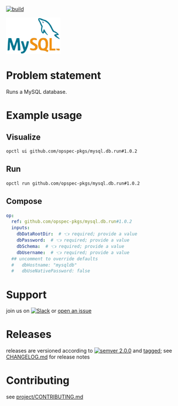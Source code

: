 [![build](https://github.com/opspec-pkgs/mysql.db.run/actions/workflows/build.yml/badge.svg)](https://github.com/opspec-pkgs/mysql.db.run/actions/workflows/build.yml)


<img src="icon.svg" alt="icon" height="100px">

# Problem statement

Runs a MySQL database.

# Example usage

## Visualize

```shell
opctl ui github.com/opspec-pkgs/mysql.db.run#1.0.2
```

## Run

```
opctl run github.com/opspec-pkgs/mysql.db.run#1.0.2
```

## Compose

```yaml
op:
  ref: github.com/opspec-pkgs/mysql.db.run#1.0.2
  inputs:
    dbDataRootDir:  # 👈 required; provide a value
    dbPassword:  # 👈 required; provide a value
    dbSchema:  # 👈 required; provide a value
    dbUsername:  # 👈 required; provide a value
  ## uncomment to override defaults
  #   dbHostname: "mysqldb"
  #   dbUseNativePassword: false
```

# Support

join us on
[![Slack](https://img.shields.io/badge/slack-opctl-E01563.svg)](https://join.slack.com/t/opctl/shared_invite/zt-51zodvjn-Ul_UXfkhqYLWZPQTvNPp5w)
or
[open an issue](https://github.com/opspec-pkgs/mysql.db.run/issues)

# Releases

releases are versioned according to
[![semver 2.0.0](https://img.shields.io/badge/semver-2.0.0-brightgreen.svg)](http://semver.org/spec/v2.0.0.html)
and [tagged](https://git-scm.com/book/en/v2/Git-Basics-Tagging); see
[CHANGELOG.md](CHANGELOG.md) for release notes

# Contributing

see
[project/CONTRIBUTING.md](https://github.com/opspec-pkgs/project/blob/main/CONTRIBUTING.md)
